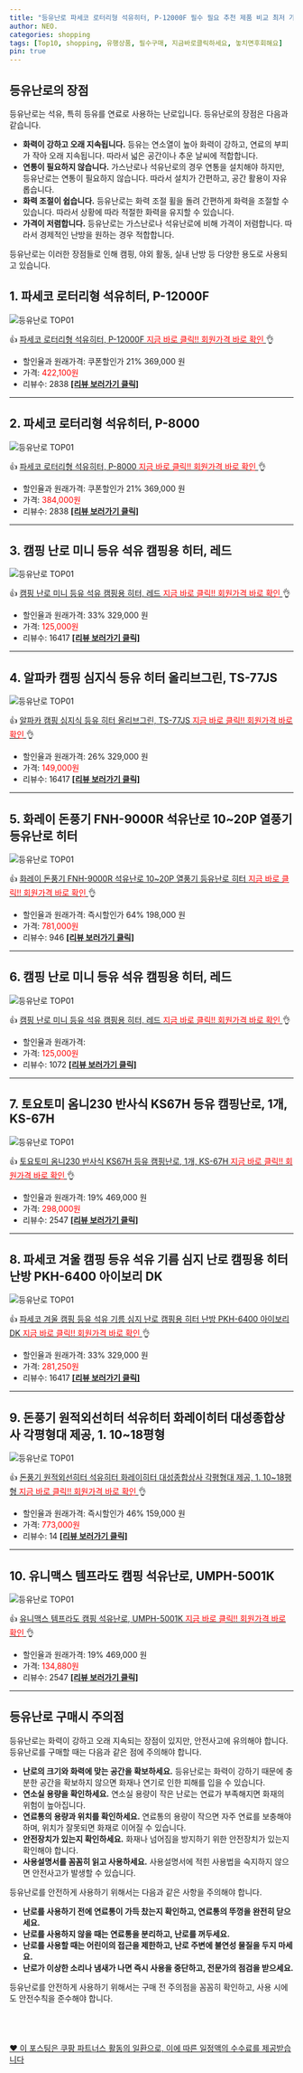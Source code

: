 ```yaml
---
title: "등유난로 파세코 로터리형 석유히터, P-12000F 필수 필요 추천 제품 비교 최저 가격 비교 장점 구매 후기 구매평"
author: NEO.
categories: shopping
tags: [Top10, shopping, 유행상품, 필수구매, 지금바로클릭하세요, 놓치면후회해요]
pin: true
---
```

## 등유난로의 장점

등유난로는 석유, 특히 등유를 연료로 사용하는 난로입니다. 등유난로의 장점은 다음과 같습니다.

* **화력이 강하고 오래 지속됩니다.** 등유는 연소열이 높아 화력이 강하고, 연료의 부피가 작아 오래 지속됩니다. 따라서 넓은 공간이나 추운 날씨에 적합합니다.
* **연통이 필요하지 않습니다.** 가스난로나 석유난로의 경우 연통을 설치해야 하지만, 등유난로는 연통이 필요하지 않습니다. 따라서 설치가 간편하고, 공간 활용이 자유롭습니다.
* **화력 조절이 쉽습니다.** 등유난로는 화력 조절 휠을 돌려 간편하게 화력을 조절할 수 있습니다. 따라서 상황에 따라 적절한 화력을 유지할 수 있습니다.
* **가격이 저렴합니다.** 등유난로는 가스난로나 석유난로에 비해 가격이 저렴합니다. 따라서 경제적인 난방을 원하는 경우 적합합니다.

등유난로는 이러한 장점들로 인해 캠핑, 야외 활동, 실내 난방 등 다양한 용도로 사용되고 있습니다.

   

## 1. 파세코 로터리형 석유히터, P-12000F

![등유난로 TOP01](https://thumbnail9.coupangcdn.com/thumbnails/remote/490x490ex/image/retail/images/2018/11/07/14/1/953c2383-e1c0-44d0-b946-7f6a97fffce2.jpg)


👍 [파세코 로터리형 석유히터, P-12000F <font color=red> 지금 바로 클릭!! 회원가격 바로 확인 </font> ](https://link.coupang.com/re/AFFSDP?lptag=AF3617701&subid=GithubCoopas&pageKey=6295012222&traceid=V0-153&itemId=443971661&vendorItemId=4099852798) 👌 


- 할인율과 원래가격: 쿠폰할인가 21%  369,000   원
- 가격: <span style='color:red'>422,100원</span>
- 리뷰수: 2838  [**[리뷰 보러가기 클릭]**](https://link.coupang.com/re/AFFSDP?lptag=AF3617701&subid=GithubCoopas&pageKey=6295012222&traceid=V0-153&itemId=443971661&vendorItemId=4099852798)

---


   

## 2. 파세코 로터리형 석유히터, P-8000

![등유난로 TOP01](https://thumbnail8.coupangcdn.com/thumbnails/remote/490x490ex/image/vendor_inventory/8b3f/3f2c5159c9ea900b0be600374f0b953de305650b6ec7e53bb73070f5d2fe.JPG)


👍 [파세코 로터리형 석유히터, P-8000 <font color=red> 지금 바로 클릭!! 회원가격 바로 확인 </font> ](https://link.coupang.com/re/AFFSDP?lptag=AF3617701&subid=GithubCoopas&pageKey=7646402247&traceid=V0-153&itemId=20383604494&vendorItemId=83845945527) 👌 


- 할인율과 원래가격: 쿠폰할인가 21%  369,000   원
- 가격: <span style='color:red'>384,000원</span>
- 리뷰수: 2838  [**[리뷰 보러가기 클릭]**](https://link.coupang.com/re/AFFSDP?lptag=AF3617701&subid=GithubCoopas&pageKey=7646402247&traceid=V0-153&itemId=20383604494&vendorItemId=83845945527)

---


   

## 3. 캠핑 난로 미니 등유 석유 캠핑용 히터, 레드

![등유난로 TOP01](https://thumbnail9.coupangcdn.com/thumbnails/remote/490x490ex/image/vendor_inventory/634a/dd111cee0be7b4f3ece6360c9cfbc4a07a815164307f941cfc4b133f7869.jpg)


👍 [캠핑 난로 미니 등유 석유 캠핑용 히터, 레드 <font color=red> 지금 바로 클릭!! 회원가격 바로 확인 </font> ](https://link.coupang.com/re/AFFSDP?lptag=AF3617701&subid=GithubCoopas&pageKey=7669566807&traceid=V0-153&itemId=20455923757&vendorItemId=87599316255) 👌 


- 할인율과 원래가격: 33%  329,000   원
- 가격: <span style='color:red'>125,000원</span>
- 리뷰수: 16417  [**[리뷰 보러가기 클릭]**](https://link.coupang.com/re/AFFSDP?lptag=AF3617701&subid=GithubCoopas&pageKey=7669566807&traceid=V0-153&itemId=20455923757&vendorItemId=87599316255)

---


   

## 4. 알파카 캠핑 심지식 등유 히터 올리브그린, TS-77JS

![등유난로 TOP01](https://thumbnail6.coupangcdn.com/thumbnails/remote/490x490ex/image/retail/images/2022/10/18/13/7/4480be2d-9872-49f9-8c92-875a86edb88c.jpg)


👍 [알파카 캠핑 심지식 등유 히터 올리브그린, TS-77JS <font color=red> 지금 바로 클릭!! 회원가격 바로 확인 </font> ](https://link.coupang.com/re/AFFSDP?lptag=AF3617701&subid=GithubCoopas&pageKey=6850708426&traceid=V0-153&itemId=16319176011&vendorItemId=83511286405) 👌 


- 할인율과 원래가격: 26%  329,000   원
- 가격: <span style='color:red'>149,000원</span>
- 리뷰수: 16417  [**[리뷰 보러가기 클릭]**](https://link.coupang.com/re/AFFSDP?lptag=AF3617701&subid=GithubCoopas&pageKey=6850708426&traceid=V0-153&itemId=16319176011&vendorItemId=83511286405)

---


   

## 5. 화레이 돈풍기 FNH-9000R 석유난로 10~20P 열풍기 등유난로 히터

![등유난로 TOP01](https://thumbnail7.coupangcdn.com/thumbnails/remote/490x490ex/image/vendor_inventory/a477/7b4230bbf1b5e8f5b592001641b99e1fd6d9ba834bb543d6d42b9d53007d.jpg)


👍 [화레이 돈풍기 FNH-9000R 석유난로 10~20P 열풍기 등유난로 히터 <font color=red> 지금 바로 클릭!! 회원가격 바로 확인 </font> ](https://link.coupang.com/re/AFFSDP?lptag=AF3617701&subid=GithubCoopas&pageKey=6109386937&traceid=V0-153&itemId=11504208635&vendorItemId=78779405616) 👌 


- 할인율과 원래가격: 즉시할인가 64%  198,000   원
- 가격: <span style='color:red'>781,000원</span>
- 리뷰수: 946  [**[리뷰 보러가기 클릭]**](https://link.coupang.com/re/AFFSDP?lptag=AF3617701&subid=GithubCoopas&pageKey=6109386937&traceid=V0-153&itemId=11504208635&vendorItemId=78779405616)

---


   

## 6. 캠핑 난로 미니 등유 석유 캠핑용 히터, 레드

![등유난로 TOP01](https://thumbnail9.coupangcdn.com/thumbnails/remote/490x490ex/image/vendor_inventory/634a/dd111cee0be7b4f3ece6360c9cfbc4a07a815164307f941cfc4b133f7869.jpg)


👍 [캠핑 난로 미니 등유 석유 캠핑용 히터, 레드 <font color=red> 지금 바로 클릭!! 회원가격 바로 확인 </font> ](https://link.coupang.com/re/AFFSDP?lptag=AF3617701&subid=GithubCoopas&pageKey=7669566807&traceid=V0-153&itemId=20455923757&vendorItemId=87599316255) 👌 


- 할인율과 원래가격: 
- 가격: <span style='color:red'>125,000원</span>
- 리뷰수: 1072  [**[리뷰 보러가기 클릭]**](https://link.coupang.com/re/AFFSDP?lptag=AF3617701&subid=GithubCoopas&pageKey=7669566807&traceid=V0-153&itemId=20455923757&vendorItemId=87599316255)

---


   

## 7. 토요토미 옴니230 반사식 KS67H 등유 캠핑난로, 1개, KS-67H

![등유난로 TOP01](https://thumbnail8.coupangcdn.com/thumbnails/remote/490x490ex/image/vendor_inventory/446b/b4d8ba4581210eac1e60c28a5fc8600bd79861557b0b1cccba48d6bd4dc0.jpg)


👍 [토요토미 옴니230 반사식 KS67H 등유 캠핑난로, 1개, KS-67H <font color=red> 지금 바로 클릭!! 회원가격 바로 확인 </font> ](https://link.coupang.com/re/AFFSDP?lptag=AF3617701&subid=GithubCoopas&pageKey=7561860003&traceid=V0-153&itemId=20646188172&vendorItemId=87565176501) 👌 


- 할인율과 원래가격: 19%  469,000   원
- 가격: <span style='color:red'>298,000원</span>
- 리뷰수: 2547  [**[리뷰 보러가기 클릭]**](https://link.coupang.com/re/AFFSDP?lptag=AF3617701&subid=GithubCoopas&pageKey=7561860003&traceid=V0-153&itemId=20646188172&vendorItemId=87565176501)

---


   

## 8. 파세코 겨울 캠핑 등유 석유 기름 심지 난로 캠핑용 히터 난방 PKH-6400 아이보리 DK

![등유난로 TOP01](https://thumbnail10.coupangcdn.com/thumbnails/remote/490x490ex/image/vendor_inventory/3fb4/36d7b1df76ffbf28a90a6b3b4aa39a8256da4981f2cdeb4afa60ff1a1a59.jpg)


👍 [파세코 겨울 캠핑 등유 석유 기름 심지 난로 캠핑용 히터 난방 PKH-6400 아이보리 DK <font color=red> 지금 바로 클릭!! 회원가격 바로 확인 </font> ](https://link.coupang.com/re/AFFSDP?lptag=AF3617701&subid=GithubCoopas&pageKey=7735298350&traceid=V0-153&itemId=20796609953&vendorItemId=87266421918) 👌 


- 할인율과 원래가격: 33%  329,000   원
- 가격: <span style='color:red'>281,250원</span>
- 리뷰수: 16417  [**[리뷰 보러가기 클릭]**](https://link.coupang.com/re/AFFSDP?lptag=AF3617701&subid=GithubCoopas&pageKey=7735298350&traceid=V0-153&itemId=20796609953&vendorItemId=87266421918)

---


   

## 9. 돈풍기 원적외선히터 석유히터 화레이히터 대성종합상사 각평형대 제공, 1. 10~18평형

![등유난로 TOP01](https://thumbnail8.coupangcdn.com/thumbnails/remote/490x490ex/image/vendor_inventory/7159/96442894cab41f831bcd92e009ade63e708e1e5a94b33cc170ed65fc348b.jpg)


👍 [돈풍기 원적외선히터 석유히터 화레이히터 대성종합상사 각평형대 제공, 1. 10~18평형 <font color=red> 지금 바로 클릭!! 회원가격 바로 확인 </font> ](https://link.coupang.com/re/AFFSDP?lptag=AF3617701&subid=GithubCoopas&pageKey=7672120103&traceid=V0-153&itemId=20469442114&vendorItemId=70034795314) 👌 


- 할인율과 원래가격: 즉시할인가 46%  159,000   원
- 가격: <span style='color:red'>773,000원</span>
- 리뷰수: 14  [**[리뷰 보러가기 클릭]**](https://link.coupang.com/re/AFFSDP?lptag=AF3617701&subid=GithubCoopas&pageKey=7672120103&traceid=V0-153&itemId=20469442114&vendorItemId=70034795314)

---


   

## 10. 유니맥스 템프라도 캠핑 석유난로, UMPH-5001K

![등유난로 TOP01](https://thumbnail8.coupangcdn.com/thumbnails/remote/490x490ex/image/retail/images/2023/09/18/13/3/62e58184-9b43-49d8-b56c-cfeac090c8c8.jpg)


👍 [유니맥스 템프라도 캠핑 석유난로, UMPH-5001K <font color=red> 지금 바로 클릭!! 회원가격 바로 확인 </font> ](https://link.coupang.com/re/AFFSDP?lptag=AF3617701&subid=GithubCoopas&pageKey=7605696361&traceid=V0-153&itemId=20130633648&vendorItemId=87224656187) 👌 


- 할인율과 원래가격: 19%  469,000   원
- 가격: <span style='color:red'>134,880원</span>
- 리뷰수: 2547  [**[리뷰 보러가기 클릭]**](https://link.coupang.com/re/AFFSDP?lptag=AF3617701&subid=GithubCoopas&pageKey=7605696361&traceid=V0-153&itemId=20130633648&vendorItemId=87224656187)

---
## 등유난로 구매시 주의점

등유난로는 화력이 강하고 오래 지속되는 장점이 있지만, 안전사고에 유의해야 합니다. 등유난로를 구매할 때는 다음과 같은 점에 주의해야 합니다.

* **난로의 크기와 화력에 맞는 공간을 확보하세요.** 등유난로는 화력이 강하기 때문에 충분한 공간을 확보하지 않으면 화재나 연기로 인한 피해를 입을 수 있습니다.
* **연소실 용량을 확인하세요.** 연소실 용량이 작은 난로는 연료가 부족해지면 화재의 위험이 높아집니다.
* **연료통의 용량과 위치를 확인하세요.** 연료통의 용량이 작으면 자주 연료를 보충해야 하며, 위치가 잘못되면 화재로 이어질 수 있습니다.
* **안전장치가 있는지 확인하세요.** 화재나 넘어짐을 방지하기 위한 안전장치가 있는지 확인해야 합니다.
* **사용설명서를 꼼꼼히 읽고 사용하세요.** 사용설명서에 적힌 사용법을 숙지하지 않으면 안전사고가 발생할 수 있습니다.

등유난로를 안전하게 사용하기 위해서는 다음과 같은 사항을 주의해야 합니다.

* **난로를 사용하기 전에 연료통이 가득 찼는지 확인하고, 연료통의 뚜껑을 완전히 닫으세요.**
* **난로를 사용하지 않을 때는 연료통을 분리하고, 난로를 꺼두세요.**
* **난로를 사용할 때는 어린이의 접근을 제한하고, 난로 주변에 불연성 물질을 두지 마세요.**
* **난로가 이상한 소리나 냄새가 나면 즉시 사용을 중단하고, 전문가의 점검을 받으세요.**

등유난로를 안전하게 사용하기 위해서는 구매 전 주의점을 꼼꼼히 확인하고, 사용 시에도 안전수칙을 준수해야 합니다.<br><br><br><br><br> [ ❤  이 포스팅은 쿠팡 파트너스 활동의 일환으로, 이에 따른 일정액의 수수료를 제공받습니다](https://link.coupang.com/a/bcEFyh)
